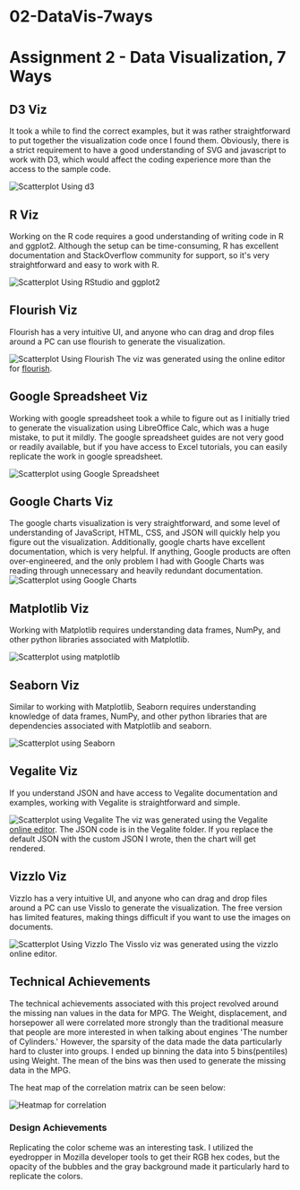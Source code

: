 # 02-DataVis-7ways

Assignment 2 - Data Visualization, 7 Ways  
===

D3 Viz
------
It took a while to find the correct examples, but it was rather straightforward to put together the visualization code once I found them. Obviously, there is a strict requirement to have a good understanding of SVG and javascript to work with D3, which would affect the coding experience more than the access to the sample code. 

![Scatterplot Using d3](img/d3-scatter.png)


R Viz
------
Working on the R code requires a good understanding of writing code in R and ggplot2. Although the setup can be time-consuming, R has excellent documentation and StackOverflow community for support, so it's very straightforward and easy to work with R. 

![Scatterplot Using RStudio and ggplot2](img/ggplot2.png)


Flourish Viz
------
Flourish has a very intuitive UI, and anyone who can drag and drop files around a PC can use flourish to generate the visualization.

![Scatterplot Using Flourish](img/flourishScatter.png)
The viz was generated using the online editor for [flourish](https://app.flourish.studio/visualisation/5408923/).


Google Spreadsheet Viz
------
Working with google spreadsheet took a while to figure out as I initially tried to generate the visualization using LibreOffice Calc, which was a huge mistake, to put it mildly. The google spreadsheet guides are not very good or readily available, but if you have access to Excel tutorials, you can easily replicate the work in google spreadsheet.

![Scatterplot using Google Spreadsheet](img/google-spreadsheet.png)


Google Charts Viz
------
The google charts visualization is very straightforward, and some level of understanding of JavaScript, HTML, CSS, and JSON will quickly help you figure out the visualization. Additionally, google charts have excellent documentation, which is very helpful. If anything, Google products are often over-engineered, and the only problem I had with Google Charts was reading through unnecessary and heavily redundant documentation. 
![Scatterplot using Google Charts](img/google-charts.png)


Matplotlib Viz
------
Working with Matplotlib requires understanding data frames, NumPy, and other python libraries associated with Matplotlib.

![Scatterplot using matplotlib](img/matplotlib.png)


Seaborn Viz
------
Similar to working with Matplotlib, Seaborn requires understanding knowledge of data frames, NumPy, and other python libraries that are dependencies associated with Matplotlib and seaborn.

![Scatterplot using Seaborn](img/sns.png)


Vegalite Viz
------
If you understand JSON and have access to Vegalite documentation and examples, working with Vegalite is straightforward and simple. 


![Scatterplot using Vegalite](img/vegaliteBubble.png)
The viz was generated using the Vegalite [online editor](https://vega.github.io/editor/#/examples/vega-lite/circle_bubble_health_income). The JSON code is in the Vegalite folder. If you replace the default JSON with the custom JSON I wrote, then the chart will get rendered.

Vizzlo Viz
------
Vizzlo has a very intuitive UI, and anyone who can drag and drop files around a PC can use Visslo to generate the visualization. The free version has limited features, making things difficult if you want to use the images on documents.

![Scatterplot Using Vizzlo](img/VissloScatterplot.png)
The Visslo viz was generated using the vizzlo online editor.


## Technical Achievements
The technical achievements associated with this project revolved around the missing nan values in the data for MPG. The Weight, displacement, and horsepower all were correlated more strongly than the traditional measure that people are more interested in when talking about engines 'The number of Cylinders.' However, the sparsity of the data made the data particularly hard to cluster into groups. I ended up binning the data into 5 bins(pentiles) using Weight. The mean of the bins was then used to generate the missing data in the MPG.

The heat map of the correlation matrix can be seen below:

![Heatmap for correlation](img/correlation.png)


### Design Achievements
Replicating the color scheme was an interesting task. I utilized the eyedropper in Mozilla developer tools to get their RGB hex codes, but the opacity of the bubbles and the gray background made it particularly hard to replicate the colors. 

